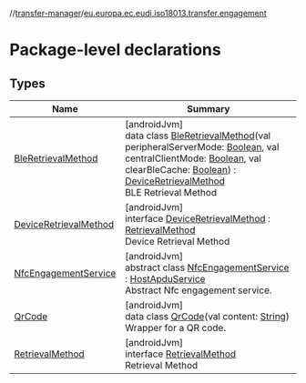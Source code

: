 //[transfer-manager](../../index.md)/[eu.europa.ec.eudi.iso18013.transfer.engagement](index.md)

# Package-level declarations

## Types

| Name                                                       | Summary                                                                                                                                                                                                                                                                                                                                                                                                                                                                                              |
|------------------------------------------------------------|------------------------------------------------------------------------------------------------------------------------------------------------------------------------------------------------------------------------------------------------------------------------------------------------------------------------------------------------------------------------------------------------------------------------------------------------------------------------------------------------------|
| [BleRetrievalMethod](-ble-retrieval-method/index.md)       | [androidJvm]<br>data class [BleRetrievalMethod](-ble-retrieval-method/index.md)(val peripheralServerMode: [Boolean](https://kotlinlang.org/api/latest/jvm/stdlib/kotlin/-boolean/index.html), val centralClientMode: [Boolean](https://kotlinlang.org/api/latest/jvm/stdlib/kotlin/-boolean/index.html), val clearBleCache: [Boolean](https://kotlinlang.org/api/latest/jvm/stdlib/kotlin/-boolean/index.html)) : [DeviceRetrievalMethod](-device-retrieval-method/index.md)<br>BLE Retrieval Method |
| [DeviceRetrievalMethod](-device-retrieval-method/index.md) | [androidJvm]<br>interface [DeviceRetrievalMethod](-device-retrieval-method/index.md) : [RetrievalMethod](-retrieval-method/index.md)<br>Device Retrieval Method                                                                                                                                                                                                                                                                                                                                      |
| [NfcEngagementService](-nfc-engagement-service/index.md)   | [androidJvm]<br>abstract class [NfcEngagementService](-nfc-engagement-service/index.md) : [HostApduService](https://developer.android.com/reference/kotlin/android/nfc/cardemulation/HostApduService.html)<br>Abstract Nfc engagement service.                                                                                                                                                                                                                                                       |
| [QrCode](-qr-code/index.md)                                | [androidJvm]<br>data class [QrCode](-qr-code/index.md)(val content: [String](https://kotlinlang.org/api/latest/jvm/stdlib/kotlin/-string/index.html))<br>Wrapper for a QR code.                                                                                                                                                                                                                                                                                                                      |
| [RetrievalMethod](-retrieval-method/index.md)              | [androidJvm]<br>interface [RetrievalMethod](-retrieval-method/index.md)<br>Retrieval Method                                                                                                                                                                                                                                                                                                                                                                                                          |
